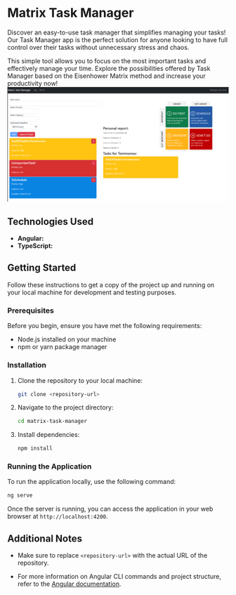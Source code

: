# Matrix Task Manager

Discover an easy-to-use task manager that simplifies managing your tasks! Our Task Manager app is the perfect solution for anyone looking to have full control over their tasks without unnecessary stress and chaos.

This simple tool allows you to focus on the most important tasks and effectively manage your time. Explore the possibilities offered by Task Manager based on the Eisenhower Matrix method and increase your productivity now!
[![Matrix Task Manager](https://github.com/amadejsky/Resources/raw/main/MatrixTaskManager.png)](https://github.com/amadejsky/Resources/blob/main/MatrixTaskManager.png)
## Technologies Used

- **Angular:** 
- **TypeScript:** 

## Getting Started

Follow these instructions to get a copy of the project up and running on your local machine for development and testing purposes.

### Prerequisites

Before you begin, ensure you have met the following requirements:

- Node.js installed on your machine
- npm or yarn package manager

### Installation

1. Clone the repository to your local machine:

   ```bash
   git clone <repository-url>
   ```

2. Navigate to the project directory:

   ```bash
   cd matrix-task-manager
   ```

3. Install dependencies:

   ```bash
   npm install
   ```

### Running the Application

To run the application locally, use the following command:

```bash
ng serve
```

Once the server is running, you can access the application in your web browser at `http://localhost:4200`.

## Additional Notes

- Make sure to replace `<repository-url>` with the actual URL of the repository.

- For more information on Angular CLI commands and project structure, refer to the [Angular documentation](https://angular.io/).
